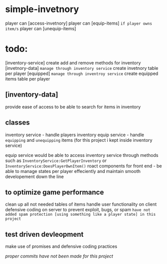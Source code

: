 # simple-invetnory

player can [access-invetnory]
player can [equip-items] `if player owns item/s`
player can [unequip-items]

# todo:
[inventory-service] create add and remove methods for inventory
[invetnory-data] `manage through inventory service` create invetnory table per player
[equipped] `manage through inventroy service` create equipped items table per player

## [inventory-data]
provide ease of access to be able to search for items in inventory

## classes
inventory service - handle players inventory
equip service - handle `equipping` and `unequipping` items (for this project i kept inside inventory service)

equip service would be able to access inventory service through methods such as `InventoryService:GetPlayerInventory` or `InventoryService:DoesPlayerOwnItem()`
roact components for front end - be able to manage states per player effeciently and maintain smooth developement down the line

## to optimize game performance
clean up all not needed tables of items
handle user functionality on client
defensive coding on server to prevent exploit, bugs, or spam `have not added spam protection [using something like a player state] in this project`

## test driven devleopment
make use of promises and defensive coding practices

*proper commits have not been made for this project*
